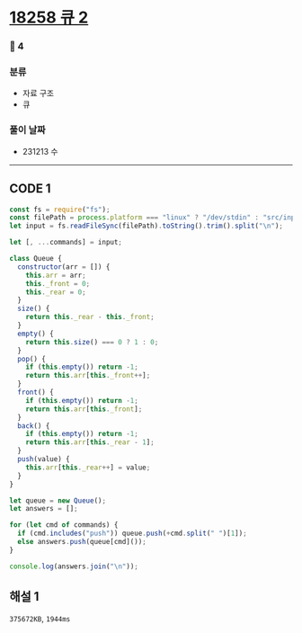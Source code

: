 # [18258 큐 2](https://www.acmicpc.net/problem/18258)

### 🥈 4

### 분류

- 자료 구조
- 큐

### 풀이 날짜

- 231213 수

---

## CODE 1

```javascript
const fs = require("fs");
const filePath = process.platform === "linux" ? "/dev/stdin" : "src/input.txt";
let input = fs.readFileSync(filePath).toString().trim().split("\n");

let [, ...commands] = input;

class Queue {
  constructor(arr = []) {
    this.arr = arr;
    this._front = 0;
    this._rear = 0;
  }
  size() {
    return this._rear - this._front;
  }
  empty() {
    return this.size() === 0 ? 1 : 0;
  }
  pop() {
    if (this.empty()) return -1;
    return this.arr[this._front++];
  }
  front() {
    if (this.empty()) return -1;
    return this.arr[this._front];
  }
  back() {
    if (this.empty()) return -1;
    return this.arr[this._rear - 1];
  }
  push(value) {
    this.arr[this._rear++] = value;
  }
}

let queue = new Queue();
let answers = [];

for (let cmd of commands) {
  if (cmd.includes("push")) queue.push(+cmd.split(" ")[1]);
  else answers.push(queue[cmd]());
}

console.log(answers.join("\n"));
```

## 해설 1

`375672KB`, `1944ms`
